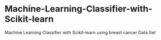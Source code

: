 # Machine-Learning-Classifier-with-Scikit-learn
Machine Learning Classifier with Scikit-learn using breast cancer Data Set 
